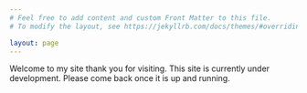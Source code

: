 ```yaml
---
# Feel free to add content and custom Front Matter to this file.
# To modify the layout, see https://jekyllrb.com/docs/themes/#overriding-theme-defaults

layout: page
---
```


Welcome to my site thank you for visiting. This site is currently under development. Please come back once it is up and running.    
